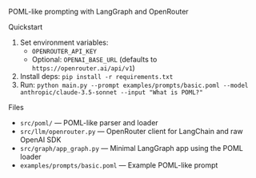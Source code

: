 POML-like prompting with LangGraph and OpenRouter

Quickstart

1. Set environment variables:
   - `OPENROUTER_API_KEY`
   - Optional: `OPENAI_BASE_URL` (defaults to `https://openrouter.ai/api/v1`)
2. Install deps: `pip install -r requirements.txt`
3. Run: `python main.py --prompt examples/prompts/basic.poml --model anthropic/claude-3.5-sonnet --input "What is POML?"`

Files

- `src/poml/` — POML-like parser and loader
- `src/llm/openrouter.py` — OpenRouter client for LangChain and raw OpenAI SDK
- `src/graph/app_graph.py` — Minimal LangGraph app using the POML loader
- `examples/prompts/basic.poml` — Example POML-like prompt
